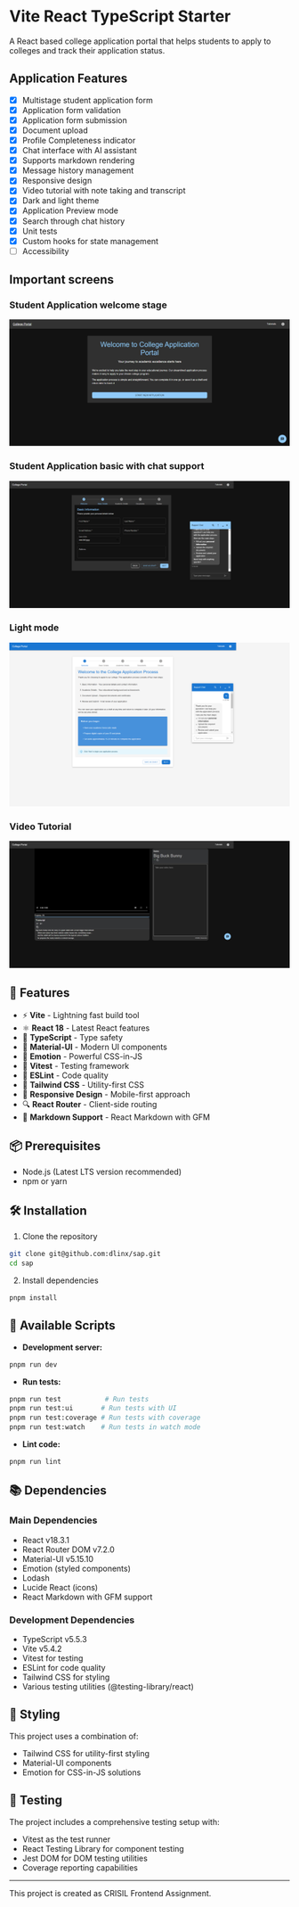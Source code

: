 # Vite React TypeScript Starter

A React based college application portal that helps students to apply to colleges and track their application status.

## Application Features
 - [x] Multistage student application form
 - [x] Application form validation
 - [x] Application form submission
 - [x] Document upload
 - [x] Profile Completeness indicator
 - [x] Chat interface with AI assistant
 - [x] Supports markdown rendering
 - [x] Message history management
 - [x] Responsive design
 - [x] Video tutorial with note taking and transcript
 - [x] Dark and light theme
 - [x] Application Preview mode
 - [x] Search through chat history
 - [x] Unit tests
 - [x] Custom hooks for state management
 - [ ] Accessibility

## Important screens
### Student Application welcome stage
![welcome](./screenshots/application_welcome.png)

### Student Application basic with chat support
![welcome](./screenshots/application_basic.png)


### Light mode
![welcome](./screenshots/application_lightmode.png)

### Video Tutorial
![welcome](./screenshots/tutorial.png)

## 🚀 Features

- ⚡️ **Vite** - Lightning fast build tool
- ⚛️ **React 18** - Latest React features
- 📝 **TypeScript** - Type safety
- 🎨 **Material-UI** - Modern UI components
- 🌈 **Emotion** - Powerful CSS-in-JS
- 🧪 **Vitest** - Testing framework
- 🎯 **ESLint** - Code quality
- 🎨 **Tailwind CSS** - Utility-first CSS
- 📱 **Responsive Design** - Mobile-first approach
- 🔍 **React Router** - Client-side routing
- 📝 **Markdown Support** - React Markdown with GFM

## 📦 Prerequisites

- Node.js (Latest LTS version recommended)
- npm or yarn

## 🛠️ Installation

1. Clone the repository
```bash
git clone git@github.com:dlinx/sap.git
cd sap
```

2. Install dependencies
```bash
pnpm install
```

## 🚀 Available Scripts

- **Development server:**
```bash
pnpm run dev
```


- **Run tests:**
```bash
pnpm run test           # Run tests
pnpm run test:ui       # Run tests with UI
pnpm run test:coverage # Run tests with coverage
pnpm run test:watch    # Run tests in watch mode
```

- **Lint code:**
```bash
pnpm run lint
```

## 📚 Dependencies

### Main Dependencies
- React v18.3.1
- React Router DOM v7.2.0
- Material-UI v5.15.10
- Emotion (styled components)
- Lodash
- Lucide React (icons)
- React Markdown with GFM support

### Development Dependencies
- TypeScript v5.5.3
- Vite v5.4.2
- Vitest for testing
- ESLint for code quality
- Tailwind CSS for styling
- Various testing utilities (@testing-library/react)

## 🎨 Styling

This project uses a combination of:
- Tailwind CSS for utility-first styling
- Material-UI components
- Emotion for CSS-in-JS solutions

## 🧪 Testing

The project includes a comprehensive testing setup with:
- Vitest as the test runner
- React Testing Library for component testing
- Jest DOM for DOM testing utilities
- Coverage reporting capabilities


---

This project is created as CRISIL Frontend Assignment.